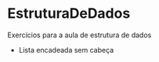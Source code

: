 # EstruturaDeDados
Exercícios para a aula de estrutura de dados 
  - <a hrerf="https://github.com/lucassbarcelos/EstruturaDeDados/blob/master/ListaEncadeada/LinkedList.js">Lista encadeada sem cabeça</a>
